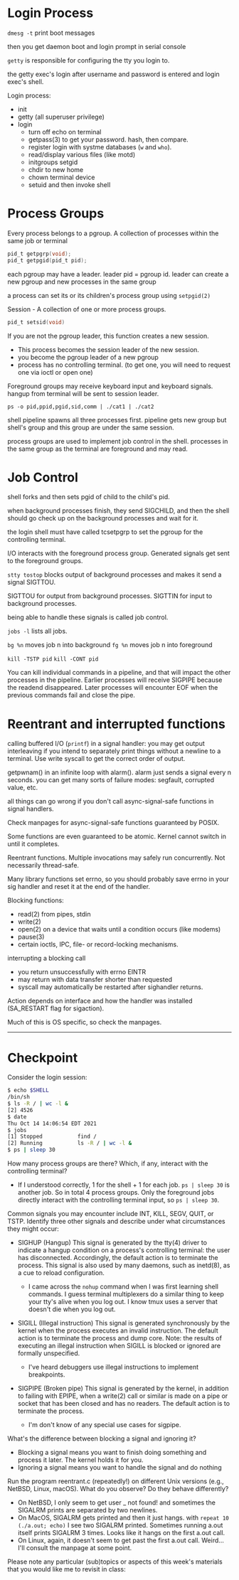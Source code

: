 # Login Process

`dmesg -t` print boot messages

then you get daemon boot and login prompt in serial console

`getty` is responsible for configuring the tty you login to.

the getty exec's login after username and password is entered and login exec's shell.

Login process:
- init
- getty (all superuser privilege)
- login
    - turn off echo on terminal
    - getpass(3) to get your password. hash, then compare.
    - register login with systme databases (`w` and `who`).
    - read/display various files (like motd)
    - initgroups setgid
    - chdir to new home
    - chown terminal device
    - setuid and then invoke shell

# Process Groups

Every process belongs to a pgroup. A collection of processes within the same job or terminal

```c
pid_t getpgrp(void);
pid_t getpgid(pid_t pid);
```

each pgroup may have a leader. leader pid = pgroup id.
leader can create a new pgroup and new processes in the same group

a process can set its or its children's process group using `setpgid(2)`

Session - A collection of one or more process groups.

```c
pid_t setsid(void)
```

If you are not the pgroup leader, this function creates a new session.
- This process becomes the session leader of the new session.
- you become the pgroup leader of a new pgroup
- process has no controlling terminal. (to get one, you will need to request one via ioctl or open one)

Foreground groups may receive keyboard input and keyboard signals.
hangup from terminal will be sent to session leader.

`ps -o pid,ppid,pgid,sid,comm | ./cat1 | ./cat2`

shell pipeline spawns all three processes first.
pipeline gets new group but shell's group and this group are under the same session.

process groups are used to implement job control in the shell.
processes in the same group as the terminal are foreground and may read.

# Job Control

shell forks and then sets pgid of child to the child's pid.

when background processes finish, they send SIGCHILD, and then the shell should go check up on the background
processes and wait for it.

the login shell must have called tcsetpgrp to set the pgroup for the controlling terminal.

I/O interacts with the foreground process group. Generated signals get sent to the foreground groups.

`stty tostop` blocks output of background processes and makes it send a signal SIGTTOU.

SIGTTOU for output from background processes.
SIGTTIN for input to background processes.

being able to handle these signals is called job control.

`jobs -l` lists all jobs.

`bg %n` moves job n into background
`fg %n` moves job n into foreground

`kill -TSTP pid`
`kill -CONT pid`

You can kill individual commands in a pipeline, and that will impact the other processes in the pipeline.
Earlier processes will receive SIGPIPE because the readend disappeared.
Later processes will encounter EOF when the previous commands fail and close the pipe.

# Reentrant and interrupted functions

calling buffered I/O (`printf`) in a signal handler:
you may get output interleaving if you intend to separately print things without a newline to a terminal.
Use write syscall to get the correct order of output.

getpwnam() in an infinite loop with alarm(). alarm just sends a signal every n seconds.
you can get many sorts of failure modes: segfault, corrupted value, etc.

all things can go wrong if you don't call async-signal-safe functions in signal handlers.

Check manpages for async-signal-safe functions guaranteed by POSIX.

Some functions are even guaranteed to be atomic. Kernel cannot switch in until it completes.

Reentrant functions. Multiple invocations may safely run concurrently. Not necessarily thread-safe.

Many library functions set errno, so you should probably save errno in your sig handler and reset it at the end of the handler.

Blocking functions:
- read(2) from pipes, stdin
- write(2)
- open(2) on a device that waits until a condition occurs (like modems)
- pause(3)
- certain ioctls, IPC, file- or record-locking mechanisms.

interrupting a blocking call
- you return unsuccessfully with errno EINTR
- may return with data transfer shorter than requested
- syscall may automatically be restarted after sighandler returns.

Action depends on interface and how the handler was installed (SA_RESTART flag for sigaction).

Much of this is OS specific, so check the manpages.

---

# Checkpoint

Consider the login session:

```sh
$ echo $SHELL
/bin/sh
$ ls -R / | wc -l &
[2] 4526
$ date
Thu Oct 14 14:06:54 EDT 2021
$ jobs
[1] Stopped           find /
[2] Running           ls -R / | wc -l &
$ ps | sleep 30
```

How many process groups are there?
Which, if any, interact with the controlling terminal?

- If I understood correctly, 1 for the shell + 1 for each job. `ps | sleep 30` is another job.
  So in total 4 process groups. Only the foreground jobs directly interact with
  the controlling terminal input, so `ps | sleep 30`.

Common signals you may encounter include INT, KILL, SEGV, QUIT, or TSTP.
Identify three other signals and describe under what circumstances they might occur:

- SIGHUP (Hangup)
          This signal is generated by the tty(4) driver to indicate a hangup
          condition on a process's controlling terminal: the user has
          disconnected.  Accordingly, the default action is to terminate the
          process.  This signal is also used by many daemons, such as
          inetd(8), as a cue to reload configuration.
    - I came across the `nohup` command when I was first learning shell commands.
      I guess terminal multiplexers do a similar thing to keep your tty's alive when
      you log out. I know tmux uses a server that doesn't die when you log out.

- SIGILL (Illegal instruction)
          This signal is generated synchronously by the kernel when the
          process executes an invalid instruction.  The default action is to
          terminate the process and dump core.  Note: the results of executing
          an illegal instruction when SIGILL is blocked or ignored are
          formally unspecified.
    - I've heard debuggers use illegal instructions to implement breakpoints.

- SIGPIPE (Broken pipe)
          This signal is generated by the kernel, in addition to failing with
          EPIPE, when a write(2) call or similar is made on a pipe or socket
          that has been closed and has no readers.  The default action is to
          terminate the process.
    - I'm don't know of any special use cases for sigpipe.

What's the difference between blocking a signal and ignoring it?

- Blocking a signal means you want to finish doing something and process it later.
  The kernel holds it for you.
- Ignoring a signal means you want to handle the signal and do nothing

Run the program reentrant.c (repeatedly!) on different Unix versions (e.g., NetBSD, Linux, macOS).
What do you observe? Do they behave differently?

- On NetBSD, I only seem to get user _ not found! and sometimes the
  SIGALRM prints are separated by two newlines.
- On MacOS, SIGALRM gets printed and then it just hangs. with `repeat 10 (./a.out; echo)`
  I see two SIGALRM printed. Sometimes running a.out itself prints SIGALRM
  3 times. Looks like it hangs on the first a.out call.
- On Linux, again, it doesn't seem to get past the first a.out call. Weird...
  I'll consult the manpage at some point.

Please note any particular (sub)topics or aspects of this week's materials that you would like me to revisit in class:
